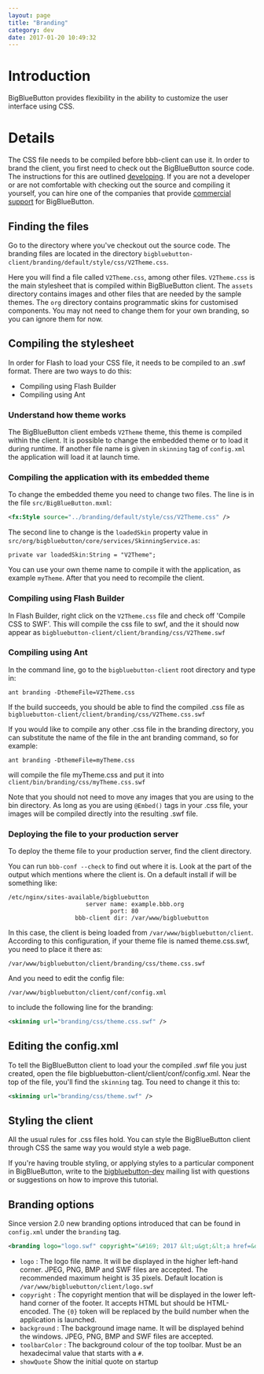 ```yaml
---
layout: page
title: "Branding"
category: dev
date: 2017-01-20 10:49:32
---
```



# Introduction
BigBlueButton provides flexibility in the ability to customize the user interface using CSS.


# Details

The CSS file needs to be compiled before bbb-client can use it. In order to brand the client, you first need to check out the BigBlueButton source code. The instructions for this are outlined [developing](/dev/setup.html). If you are not a developer or are not comfortable with checking out the source and compiling it yourself, you can hire one of the companies that provide [commercial support](https://bigbluebutton.org/support) for BigBlueButton.

## Finding the files

Go to the directory where you've checkout out the source code. The branding files are located in the directory `bigbluebutton-client/branding/default/style/css/V2Theme.css`. 

Here you will find a file called `V2Theme.css`, among other files. `V2Theme.css` is the main stylesheet that is compiled within BigBlueButton client. The `assets` directory contains images and other files that are needed by the sample themes. The `org` directory contains programmatic skins for customised components. You may not need to change them for your own branding, so you can ignore them for now.

## Compiling the stylesheet

In order for Flash to load your CSS file, it needs to be compiled to an .swf format. There are two ways to do this:

  * Compiling using Flash Builder
  * Compiling using Ant
  
### Understand how theme works

The BigBlueButton client embeds `V2Theme` theme, this theme is compiled within the client. It is possible to change the embedded theme or to load it during runtime. If another file name is given in `skinning` tag of `config.xml` the application will load it at launch time.

### Compiling the application with its embedded theme

To change the embedded theme you need to change two files. The line is in the file `src/BigBlueButton.mxml`:

~~~xml
<fx:Style source="../branding/default/style/css/V2Theme.css" />
~~~

The second line to change is the `loadedSkin` property value in `src/org/bigbluebutton/core/services/SkinningService.as`:

~~~
private var loadedSkin:String = "V2Theme";
~~~

You can use your own theme name to compile it with the application, as example `myTheme`. After that you need to recompile the client.

### Compiling using Flash Builder

In Flash Builder, right click on the `V2Theme.css` file and check off 'Compile CSS to SWF'. This will compile the css file to swf, and the it should now appear as `bigbluebutton-client/client/branding/css/V2Theme.swf`

### Compiling using Ant

In the command line, go to the `bigbluebutton-client` root directory and type in:

~~~
ant branding -DthemeFile=V2Theme.css
~~~

If the build succeeds, you should be able to find the compiled .css file as `bigbluebutton-client/client/branding/css/V2Theme.css.swf`

If you would like to compile any other .css file in the branding directory, you can substitute the name of the file in the ant branding command, so for example:

~~~
ant branding -DthemeFile=myTheme.css
~~~

will compile the file myTheme.css and put it into `client/bin/branding/css/myTheme.css.swf`

Note that you should not need to move any images that you are using to the bin directory. As long as you are using `@Embed()` tags in your .css file, your images will be compiled directly into the resulting .swf file.

### Deploying the file to your production server

To deploy the theme file to your production server, find the client directory. 

You can run `bbb-conf --check` to find out where it is. Look at the part of the output which mentions where the client is. On a default install if will be something like:

~~~
/etc/nginx/sites-available/bigbluebutton
                      server name: example.bbb.org
                             port: 80
                   bbb-client dir: /var/www/bigbluebutton
~~~

In this case, the client is being loaded from `/var/www/bigbluebutton/client`. According to this configuration, if your theme file is named theme.css.swf, you need to place it there as:

~~~
/var/www/bigbluebutton/client/branding/css/theme.css.swf
~~~

And you need to edit the config file:

~~~
/var/www/bigbluebutton/client/conf/config.xml
~~~

to include the following line for the branding:

~~~xml
<skinning url="branding/css/theme.css.swf" />
~~~

## Editing the config.xml

To tell the BigBlueButton client to load your the compiled .swf file you just created, open the file bigbluebutton-client/client/conf/config.xml. Near the top of the file, you'll find the `skinning` tag. Tou need to change it this to:

~~~xml
<skinning url="branding/css/theme.swf" />
~~~

## Styling the client

All the usual rules for .css files hold. You can style the BigBlueButton client through CSS the same way you would style a web page.

If you're having trouble styling, or applying styles to a particular component in BigBlueButton, write to the [bigbluebutton-dev](http://groups.google.com/group/bigbluebutton-dev) mailing list with questions or suggestions on how to improve this tutorial.

## Branding options

Since version 2.0 new branding options introduced that can be found in `config.xml` under the `branding` tag.

~~~xml
<branding logo="logo.swf" copyright="&#169; 2017 &lt;u&gt;&lt;a href=&quot;http://www.bigbluebutton.org&quot; target=&quot;_blank&quot;&gt;http://www.bigbluebutton.org&lt;/a&gt;&lt;/u&gt; (build {0})" background="bbb_logo.png" toolbarColor="#F0F2F6" showQuote="true"/>
~~~

  * `logo` : The logo file name. It will be displayed in the higher left-hand corner. JPEG, PNG, BMP and SWF files are accepted. The recommended maximum height is 35 pixels. Default location is `/var/www/bigbluebutton/client/logo.swf`
  * `copyright` : The copyright mention that will be displayed in the lower left-hand corner of the footer. It accepts HTML but should be HTML-encoded. The `{0}` token will be replaced by the build number when the application is launched.
  * `background` : The background image name. It will be displayed behind the windows. JPEG, PNG, BMP and SWF files are accepted.
  * `toolbarColor` : The background colour of the top toolbar. Must be an hexadecimal value that starts with a `#`.
  * `showQuote` Show the initial quote on startup
